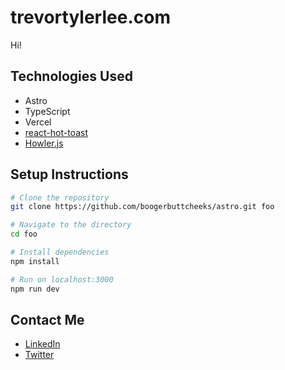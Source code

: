 # trevortylerlee.com

Hi!

## Technologies Used

- Astro
- TypeScript
- Vercel
- [react-hot-toast](https://react-hot-toast.com/)
- [Howler.js](https://howlerjs.com/)

## Setup Instructions

```zsh
# Clone the repository
git clone https://github.com/boogerbuttcheeks/astro.git foo

# Navigate to the directory
cd foo

# Install dependencies
npm install

# Run on localhost:3000
npm run dev
```
## Contact Me
- [LinkedIn](https://www.linkedin.com/in/trevortylerlee/)
- [Twitter](https://www.twitter.com/boogerbuttcheek)

